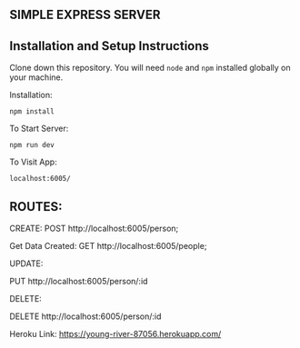 ## SIMPLE EXPRESS SERVER 

## Installation and Setup Instructions

Clone down this repository. You will need `node` and `npm` installed globally on your machine.  

Installation:

`npm install`      

To Start Server:

`npm run dev`  

To Visit App:

`localhost:6005/`  

## ROUTES:

CREATE:
POST http://localhost:6005/person;


Get Data Created:
GET http://localhost:6005/people;

UPDATE:
 
PUT http://localhost:6005/person/:id
 
DELETE:
 
DELETE http://localhost:6005/person/:id


Heroku Link:
https://young-river-87056.herokuapp.com/